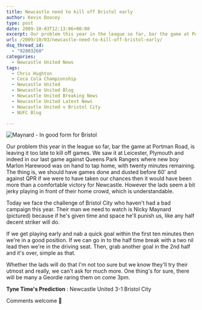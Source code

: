 ```yaml
---
title: Newcastle need to kill off Bristol early
author: Kevin Doocey
type: post
date: 2009-10-03T12:13:06+00:00
excerpt: Our problem this year in the league so far, bar the game at Portman Road, is leaving it too..
url: /2009/10/03/newcastle-need-to-kill-off-bristol-early/
dsq_thread_id:
  - "92803260"
categories:
  - Newcastle United News
tags:
  - Chris Hughton
  - Coca Cola Championship
  - Newcastle United
  - Newcastle United Blog
  - Newcastle United Breaking News
  - Newcastle United Latest News
  - Newcastle United v Bristol City
  - NUFC Blog

---
```

![Maynard - In good form for Bristol](http://oi34.tinypic.com/i4048k.jpg)

Our problem this year in the league so far, bar the game at Portman Road, is leaving it too late to kill off games. We saw it at Leicester, Plymouth and indeed in our last game against Queens Park Rangers where new boy Marlon Harewood was on hand to tap home, with twenty minutes remaining. The thing is, we should have games done and dusted before 60' and against  QPR if we were to have taken our chances then it would have been more than a comfortable victory for Newcastle. However the lads seem a bit jerky playing in front of their home crowd, which is understandable.

Today we face the challenge of Bristol City who haven't had a bad campaign this year. Their man we need to watch is Nicky Maynard (pictured) because if he's given time and space he'll punish us, like any half decent striker will do.

If we get playing early and nab a quick goal within the first ten minutes then we're in a good position. If we can go in to the half time break with a two nil lead then we're in the driving seat. Then, grab another goal in the 2nd half and it's over, simple as that.

Whether the lads will do that I'm not too sure but we know they'll try their utmost and really, we can't ask for much more. One thing's for sure, there will be many a Geordie raring them on come 3pm.

**Tyne Time's Prediction** : Newcastle United 3-1 Bristol City

Comments welcome 🙂
